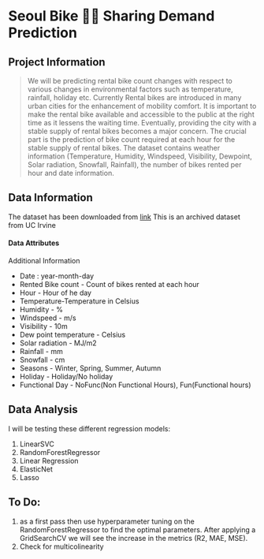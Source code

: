 # Seoul Bike 🚴‍♂️ Sharing Demand Prediction

## Project Information
> We will be predicting rental bike count changes with respect to various changes in environmental factors such as temperature, rainfall, holiday etc. 
> Currently Rental bikes are introduced in many urban cities for the enhancement of mobility comfort. It is important to make the rental bike available and accessible to the public at the right time as it lessens the waiting time. Eventually, providing the city with a stable supply of rental bikes becomes a major concern. The crucial part is the prediction of bike count required at each hour for the stable supply of rental bikes. 
The dataset contains weather information (Temperature, Humidity, Windspeed, Visibility, Dewpoint, Solar radiation, Snowfall, Rainfall), the number of bikes rented per hour and date information. 

## Data Information

The dataset has been downloaded from <a href='https://archive.ics.uci.edu/dataset/560/seoul+bike+sharing+demand'>link</a> 
This is an archived dataset from UC Irvine
#### Data Attributes
Additional Information

* Date : year-month-day
* Rented Bike count - Count of bikes rented at each hour
* Hour - Hour of he day
* Temperature-Temperature in Celsius
* Humidity - %
* Windspeed - m/s
* Visibility - 10m
* Dew point temperature - Celsius 
* Solar radiation - MJ/m2
* Rainfall - mm
* Snowfall - cm
* Seasons - Winter, Spring, Summer, Autumn
* Holiday - Holiday/No holiday
* Functional Day - NoFunc(Non Functional Hours), Fun(Functional hours)

## Data Analysis
I will be testing these different regression models:
1. LinearSVC
2. RandomForestRegressor
3. Linear Regression
4. ElasticNet
5. Lasso

## To Do:
1. as a first pass then use hyperparameter tuning on the RandomForestRegressor to find the optimal parameters. After applying a GridSearchCV we will see the increase in the metrics (R2, MAE, MSE). 
2. Check for multicolinearity


